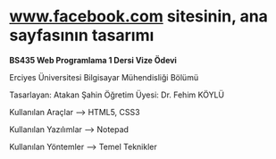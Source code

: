 # www.facebook.com sitesinin, ana sayfasının tasarımı

<b>BS435 Web Programlama 1 Dersi Vize Ödevi</b>

Erciyes Üniversitesi Bilgisayar Mühendisliği Bölümü

Tasarlayan: Atakan Şahin Öğretim Üyesi: Dr. Fehim KÖYLÜ

Kullanılan Araçlar --> HTML5, CSS3

Kullanılan Yazılımlar --> Notepad

Kullanılan Yöntemler --> Temel Teknikler
